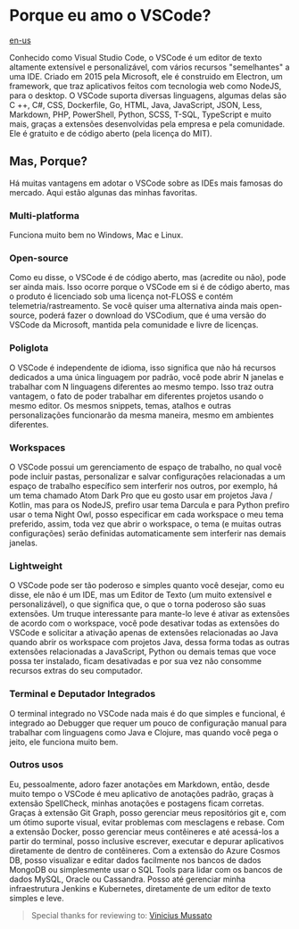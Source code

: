 # Porque eu amo o VSCode?
[en-us](../en-us/0001.md)

Conhecido como Visual Studio Code, o VSCode é um editor de texto altamente extensível e personalizável, com vários recursos "semelhantes" a uma IDE. Criado em 2015 pela Microsoft, ele é construido em Electron, um framework, que traz aplicativos feitos com tecnologia web como NodeJS, para o desktop.
O VSCode suporta diversas linguagens, algumas delas são C ++, C#, CSS, Dockerfile, Go, HTML, Java, JavaScript, JSON, Less, Markdown, PHP, PowerShell, Python, SCSS, T-SQL, TypeScript e muito mais, graças a extensões desenvolvidas pela empresa e pela comunidade. Ele é gratuito e de código aberto (pela licença do MIT).

## Mas, Porque?

Há muitas vantagens em adotar o VSCode sobre as IDEs mais famosas do mercado. Aqui estão algunas das minhas favoritas.

### Multi-platforma

Funciona muito bem no Windows, Mac e Linux.

### Open-source

Como eu disse, o VSCode é de código aberto, mas (acredite ou não), pode ser ainda mais. Isso ocorre porque o VSCode em si é de código aberto, mas o produto é licenciado sob uma licença not-FLOSS e contém telemetria/rastreamento. Se você quiser uma alternativa ainda mais open-source, poderá fazer o download do VSCodium, que é uma versão do VSCode da Microsoft, mantida pela comunidade e livre de licenças.

### Poliglota

O VSCode é independente de idioma, isso significa que não há recursos dedicados a uma única linguagem por padrão, você pode abrir N janelas e trabalhar com N linguagens diferentes ao mesmo tempo. Isso traz outra vantagem, o fato de poder trabalhar em diferentes projetos usando o mesmo editor. 
Os mesmos snippets, temas, atalhos e outras personalizações funcionarão da mesma maneira, mesmo em ambientes diferentes.

### Workspaces

O VSCode possui um gerenciamento de espaço de trabalho, no qual você pode incluir pastas, personalizar e salvar configurações relacionadas a um espaço de trabalho específico sem interferir nos outros, por exemplo, há um tema chamado Atom Dark Pro que eu gosto usar em projetos Java / Kotlin, mas para os NodeJS, prefiro usar tema Darcula e para Python prefiro usar o tema Night Owl, posso especificar em cada workspace o meu tema preferido, assim, toda vez que abrir o workspace, o tema (e muitas outras configurações) serão definidas automaticamente sem interferir nas demais janelas.

### Lightweight

O VSCode pode ser tão poderoso e simples quanto você desejar, como eu disse, ele não é um IDE, mas um Editor de Texto (um muito extensível e personalizável), o que significa que, o que o torna poderoso são suas extensões. Um truque interessante para mante-lo leve é ativar as extensões de acordo com o workspace, você pode desativar todas as extensões do VSCode e solicitar a ativação apenas de extensões relacionadas ao Java quando abrir os workspace com projetos Java, dessa forma todas as outras extensões relacionadas a JavaScript, Python ou demais temas que voce possa ter instalado, ficam desativadas e por sua vez não consomme recursos extras do seu computador.

### Terminal e Deputador Integrados
O terminal integrado no VSCode nada mais é do que simples e funcional, é integrado ao Debugger que requer um pouco de configuração manual para trabalhar com linguagens como Java e Clojure, mas quando você pega o jeito, ele funciona muito bem.

### Outros usos

Eu, pessoalmente, adoro fazer anotações em Markdown, então, desde muito tempo o VSCode é meu aplicativo de anotações padrão, graças à extensão SpellCheck, minhas anotações e postagens ficam corretas. Graças à extensão Git Graph, posso gerenciar meus repositórios git e, com um ótimo suporte visual, evitar problemas com mesclagens e rebase. Com a extensão Docker, posso gerenciar meus contêineres e até acessá-los a partir do terminal, posso inclusive escrever, executar e depurar aplicativos diretamente de dentro de contêineres. Com a extensão do Azure Cosmos DB, posso visualizar e editar dados facilmente nos bancos de dados MongoDB ou simplesmente usar o SQL Tools para lidar com os bancos de dados MySQL, Oracle ou Cassandra. Posso até gerenciar minha infraestrutura Jenkins e Kubernetes, diretamente de um editor de texto simples e leve.

> Special thanks for reviewing to:
> [Vinicius Mussato](https://github.com/vmussato)